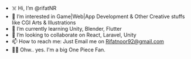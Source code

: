 - ☠️ Hi, I’m @rifatNR
- 👀 I’m interested in Game|Web|App Development & Other Creative stuffs like CGI Arts & Illustrations
- 🌱 I’m currently learning Unity, Blender, Flutter
- 💞️ I’m looking to collaborate on React, Laravel, Unity
- 📫 How to reach me: Just Email me on Rifatnoor92@gmail.com
- 🏴‍☠️ Ohw.. yes. I'm a big One Piece Fan.

<!---
rifatNR/rifatNR is a ✨ special ✨ repository because its `README.md` (this file) appears on your GitHub profile.
You can click the Preview link to take a look at your changes.
--->
